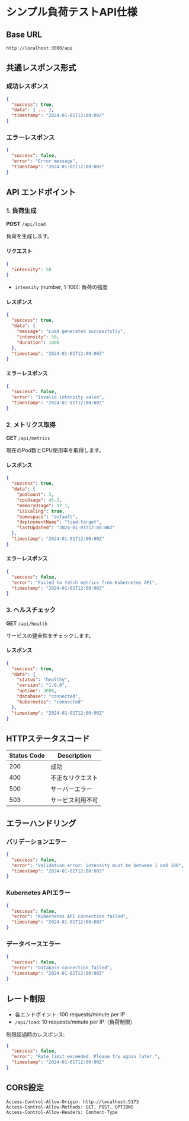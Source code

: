# シンプル負荷テストAPI仕様

## Base URL
```
http://localhost:3000/api
```

## 共通レスポンス形式

### 成功レスポンス
```json
{
  "success": true,
  "data": { ... },
  "timestamp": "2024-01-01T12:00:00Z"
}
```

### エラーレスポンス
```json
{
  "success": false,
  "error": "Error message",
  "timestamp": "2024-01-01T12:00:00Z"
}
```

## API エンドポイント

### 1. 負荷生成

**POST** `/api/load`

負荷を生成します。

#### リクエスト
```json
{
  "intensity": 50
}
```

- `intensity` (number, 1-100): 負荷の強度

#### レスポンス
```json
{
  "success": true,
  "data": {
    "message": "Load generated successfully",
    "intensity": 50,
    "duration": 1000
  },
  "timestamp": "2024-01-01T12:00:00Z"
}
```

#### エラーレスポンス
```json
{
  "success": false,
  "error": "Invalid intensity value",
  "timestamp": "2024-01-01T12:00:00Z"
}
```

### 2. メトリクス取得

**GET** `/api/metrics`

現在のPod数とCPU使用率を取得します。

#### レスポンス
```json
{
  "success": true,
  "data": {
    "podCount": 3,
    "cpuUsage": 45.2,
    "memoryUsage": 32.1,
    "isScaling": true,
    "namespace": "default",
    "deploymentName": "load-target",
    "lastUpdated": "2024-01-01T12:00:00Z"
  },
  "timestamp": "2024-01-01T12:00:00Z"
}
```

#### エラーレスポンス
```json
{
  "success": false,
  "error": "Failed to fetch metrics from Kubernetes API",
  "timestamp": "2024-01-01T12:00:00Z"
}
```

### 3. ヘルスチェック

**GET** `/api/health`

サービスの健全性をチェックします。

#### レスポンス
```json
{
  "success": true,
  "data": {
    "status": "healthy",
    "version": "1.0.0",
    "uptime": 3600,
    "database": "connected",
    "kubernetes": "connected"
  },
  "timestamp": "2024-01-01T12:00:00Z"
}
```

## HTTPステータスコード

| Status Code | Description |
|-------------|-------------|
| 200 | 成功 |
| 400 | 不正なリクエスト |
| 500 | サーバーエラー |
| 503 | サービス利用不可 |

## エラーハンドリング

### バリデーションエラー
```json
{
  "success": false,
  "error": "Validation error: intensity must be between 1 and 100",
  "timestamp": "2024-01-01T12:00:00Z"
}
```

### Kubernetes APIエラー
```json
{
  "success": false,
  "error": "Kubernetes API connection failed",
  "timestamp": "2024-01-01T12:00:00Z"
}
```

### データベースエラー
```json
{
  "success": false,
  "error": "Database connection failed",
  "timestamp": "2024-01-01T12:00:00Z"
}
```

## レート制限

- 各エンドポイント: 100 requests/minute per IP
- `/api/load`: 10 requests/minute per IP（負荷制限）

制限超過時のレスポンス:
```json
{
  "success": false,
  "error": "Rate limit exceeded. Please try again later.",
  "timestamp": "2024-01-01T12:00:00Z"
}
```

## CORS設定

```
Access-Control-Allow-Origin: http://localhost:5173
Access-Control-Allow-Methods: GET, POST, OPTIONS
Access-Control-Allow-Headers: Content-Type
```